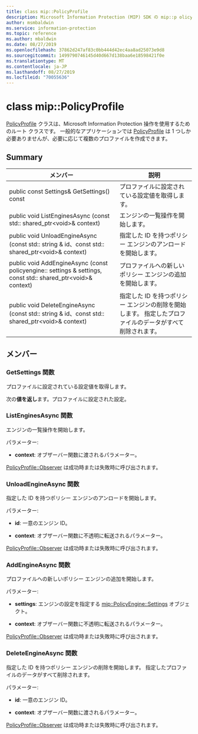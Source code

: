 ```yaml
---
title: class mip::PolicyProfile
description: Microsoft Information Protection (MIP) SDK の mip::p olicyprofile クラスについて説明します。
author: msmbaldwin
ms.service: information-protection
ms.topic: reference
ms.author: mbaldwin
ms.date: 08/27/2019
ms.openlocfilehash: 37862d247af83c0bb444d42ec4aa8ad25073e9d8
ms.sourcegitcommit: 1499790746145d40d667d138baa6e18598421f0e
ms.translationtype: MT
ms.contentlocale: ja-JP
ms.lasthandoff: 08/27/2019
ms.locfileid: "70055636"
---
```

# <a name="class-mippolicyprofile"></a>class mip::PolicyProfile 
[PolicyProfile](class_mip_policyprofile.md) クラスは、Microsoft Information Protection 操作を使用するためのルート クラスです。 一般的なアプリケーションでは [PolicyProfile](class_mip_policyprofile.md) は 1 つしか必要ありませんが、必要に応じて複数のプロファイルを作成できます。
  
## <a name="summary"></a>Summary
 メンバー                        | 説明                                
--------------------------------|---------------------------------------------
public const Settings& GetSettings() const  |  プロファイルに設定されている設定値を取得します。
public void ListEnginesAsync (const std:: shared_ptr\<void\>& context)  |  エンジンの一覧操作を開始します。
public void UnloadEngineAsync (const std:: string & id、const std:: shared_ptr\<void\>& context)  |  指定した ID を持つポリシー エンジンのアンロードを開始します。
public void AddEngineAsync (const policyengine:: settings & settings, const std:: shared_ptr\<void\>& context)  |  プロファイルへの新しいポリシー エンジンの追加を開始します。
public void DeleteEngineAsync (const std:: string & id、const std:: shared_ptr\<void\>& context)  |  指定した ID を持つポリシー エンジンの削除を開始します。 指定したプロファイルのデータがすべて削除されます。
  
## <a name="members"></a>メンバー
  
### <a name="getsettings-function"></a>GetSettings 関数
プロファイルに設定されている設定値を取得します。

  
次の**値を返し**ます。プロファイルに設定された設定。
  
### <a name="listenginesasync-function"></a>ListEnginesAsync 関数
エンジンの一覧操作を開始します。

パラメーター:  
* **context**: オブザーバー関数に渡されるパラメーター。 


[PolicyProfile::Observer](class_mip_policyprofile_observer.md) は成功時または失敗時に呼び出されます。
  
### <a name="unloadengineasync-function"></a>UnloadEngineAsync 関数
指定した ID を持つポリシー エンジンのアンロードを開始します。

パラメーター:  
* **id**: 一意のエンジン ID。 


* **context**: オブザーバー関数に不透明に転送されるパラメーター。 


[PolicyProfile::Observer](class_mip_policyprofile_observer.md) は成功時または失敗時に呼び出されます。
  
### <a name="addengineasync-function"></a>AddEngineAsync 関数
プロファイルへの新しいポリシー エンジンの追加を開始します。

パラメーター:  
* **settings**: エンジンの設定を指定する [mip::PolicyEngine::Settings](class_mip_policyengine_settings.md) オブジェクト。 


* **context**: オブザーバー関数に不透明に転送されるパラメーター。 


[PolicyProfile::Observer](class_mip_policyprofile_observer.md) は成功時または失敗時に呼び出されます。
  
### <a name="deleteengineasync-function"></a>DeleteEngineAsync 関数
指定した ID を持つポリシー エンジンの削除を開始します。 指定したプロファイルのデータがすべて削除されます。

パラメーター:  
* **id**: 一意のエンジン ID。 


* **context**: オブザーバー関数に渡されるパラメーター。 


[PolicyProfile::Observer](class_mip_policyprofile_observer.md) は成功時または失敗時に呼び出されます。